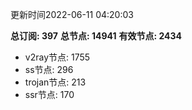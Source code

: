 更新时间2022-06-11 04:20:03

**总订阅: 397**
**总节点: 14941**
**有效节点: 2434**
- v2ray节点: 1755
- ss节点: 296
- trojan节点: 213
- ssr节点: 170
